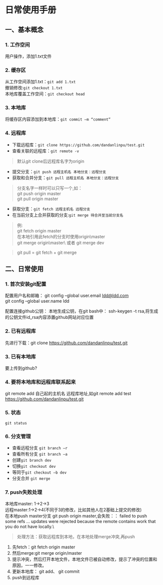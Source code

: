 # 日常使用手册
## 一、基本概念
### 1. 工作空间
用户操作，添加1.txt文件
### 2. 缓存区
从工作空间添加1.txt：`git add 1.txt`\
撤销修改:`git checkout 1.txt`\
本地库覆盖工作空间：`git checkout head`

### 3. 本地库
将缓存区内容添加到本地库：`git commit –m “comment”`
### 4. 远程库
* 下载远程库：`git clone https://github.com/dandanlinpu/test.git`
* 查看关联的远程库：`git remote -v`
>默认git clone后远程库名字为origin
* 提交分支：`git push 远程主机名 本地分支：远程分支`
* 获取和合并分支：`git pull 远程主机名 本地分支：远程分支`
>分支名字一样时可以只写一个,如：\
>git push origin master\
>git pull origin master
* 获取分支：`git fetch 远程主机名 远程分支`
* 在当前分支上合并获取的分支:`git merge 待合并至当前分支名`
>例:\
>git fetch origin master\
>在本地引用此fetch的分支时使用origin\\master \
>git merge origin\\master\ 或者 git merge dev

>git pull = git fetch + git merge
## 二、日常使用
### 1. 首次安装git配置
配置用户名和邮箱：
git config –global user.email ldd@ldd.com\
git config –global user.name ldd

配置连接github公钥：
本地生成公钥，在git bash中： ssh-keygen -t rsa,将生成的公钥文件id_rsa内容添置github网站对应位置
### 2. 已有远程库
先进行下载：git clone https://github.com/dandanlinpu/test.git
### 3. 已有本地库
要上传到github?
### 4. 要将本地库和远程库联系起来
git remote add 自己起的主机名 远程库地址,如git remote add test https://github.com/dandanlinpu/test.git
### 5. 状态
`git status`
### 6. 分支管理
* 查看远程分支 `git branch –r `
* 查看所有分支 `git branch –a` 
* 创建`git branch dev`
* 切换`git checkout dev`
* 等同于`git checkout –b dev `
* 分支合并 `git merge `
### 7. push失败处理
本地库master: 1->2->3\
远程master:1->2->4(不同于3的修改，比如其他人在2基础上提交的修改)\
在本地push master分支 git push origin master,会失败：：
failed to push some refs … updates were rejected because the remote contains work that you do not have locally.\
>处理方法：获取远程库到本地，在本地处理merge冲突,再push
1. 先fetch：git fetch origin master
2. 然后merge:git merge origin/master
3. 提示冲突，然后打开本地文件，本地文件已被自动修改，提示了冲突的位置和原因，一一修改。
4. 更新本地库： git add、 git commit
5. push到远程库


